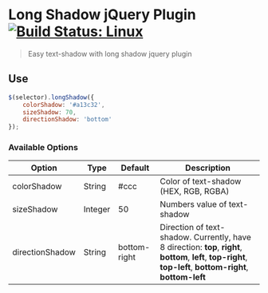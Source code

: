 # Long Shadow jQuery Plugin [![Build Status: Linux](https://api.travis-ci.org/dangvanthanh/jquery.longShadow.svg?branch=master)](https://travis-ci.org/dangvanthanh/jquery.longShadow)

> Easy text-shadow with long shadow jquery plugin

## Use

```js
$(selector).longShadow({
    colorShadow: '#a13c32',
    sizeShadow: 70,
    directionShadow: 'bottom'
});
```

### Available Options

| Option  | Type  | Default  | Description | 
|---|---|---|---|
| colorShadow | String | #ccc | Color of text-shadow (HEX, RGB, RGBA) |
| sizeShadow | Integer | 50 | Numbers value of text-shadow  |
| directionShadow | String | bottom-right | Direction of text-shadow. Currently, have 8 direction: **top**, **right**, **bottom**, **left**, **top-right**, **top-left**, **bottom-right**, **bottom-left** |
